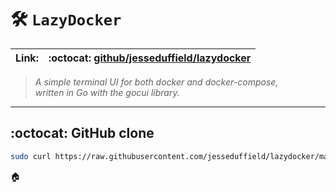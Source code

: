 # :hammer_and_wrench: `LazyDocker`

| **Link:** | :octocat: [github/jesseduffield/lazydocker](https://github.com/jesseduffield/lazydocker) |
| --- | --- |

> _A simple terminal UI for both docker and docker-compose,  
> written in Go with the gocui library._
___

## :octocat: GitHub clone
```bash
sudo curl https://raw.githubusercontent.com/jesseduffield/lazydocker/master/scripts/install_update_linux.sh | sudo bash
```
:house:
